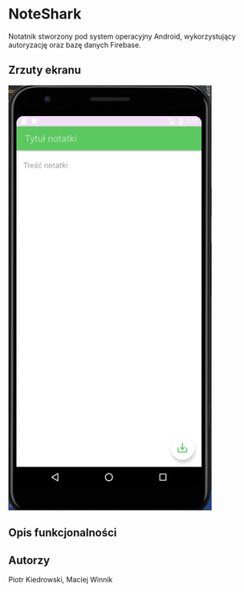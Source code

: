 # NoteShark

Notatnik stworzony pod system operacyjny Android, wykorzystujący autoryzację oraz bazę danych Firebase.

## Zrzuty ekranu

![zrzutekranu1](Screenshots/AddNote.png)

## Opis funkcjonalności



## Autorzy
Piotr Kiedrowski, Maciej Winnik
